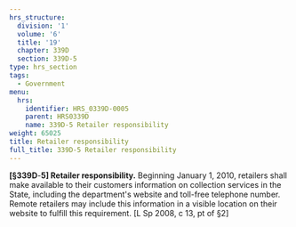 ```yaml
---
hrs_structure:
  division: '1'
  volume: '6'
  title: '19'
  chapter: 339D
  section: 339D-5
type: hrs_section
tags:
  - Government
menu:
  hrs:
    identifier: HRS_0339D-0005
    parent: HRS0339D
    name: 339D-5 Retailer responsibility
weight: 65025
title: Retailer responsibility
full_title: 339D-5 Retailer responsibility
---
```

**[§339D**-**5] Retailer responsibility.** Beginning January 1, 2010, retailers shall make available to their customers information on collection services in the State, including the department's website and toll-free telephone number. Remote retailers may include this information in a visible location on their website to fulfill this requirement. [L Sp 2008, c 13, pt of §2]